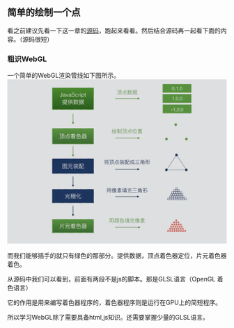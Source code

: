 ## 简单的绘制一个点

[tag]:webgl|js
[create]:2020-07-14

看之前建议先看一下这一章的[源码](../demos/webgl/class01.html)，跑起来看看。然后结合源码再一起看下面的内容。（源码很短）

### 粗识WebGL

一个简单的WebGL渲染管线如下图所示。
![渲染管线](./images/165a8dc3be028ca3.jpg)

而我们能够插手的就只有绿色的那部分。提供数据，顶点着色器定位，片元着色器着色。

从源码中我们可以看到，前面有两段不是js的脚本。那是GLSL语言（OpenGL 着色语言）

它的作用是用来编写着色器程序的，着色器程序则是运行在GPU上的简短程序。

所以学习WebGL除了需要具备html,js知识。还需要掌握少量的GLSL语言。

